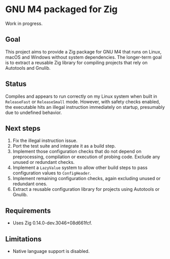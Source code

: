 # GNU M4 packaged for Zig

Work in progress.

## Goal

This project aims to provide a Zig package for GNU M4 that runs on Linux, macOS
and Windows without system dependencies. The longer-term goal is to extract a
reusable Zig library for compiling projects that rely on Autotools and Gnulib.

## Status

Compiles and appears to run correctly on my Linux system when built in
`ReleaseFast` or `ReleaseSmall` mode. However, with safety checks enabled, the
executable hits an illegal instruction immediately on startup, presumably due to
undefined behavior.

## Next steps

1. Fix the illegal instruction issue.
2. Port the test suite and integrate it as a build step.
3. Implement those configuration checks that do not depend on preprocessing,
   compilation or execution of probing code. Exclude any unused or redundant
   checks.
4. Implement a `LazyValue` system to allow other build steps to pass
   configuration values to `ConfigHeader`.
5. Implement remaining configuration checks, again excluding unused or redundant
   ones.
6. Extract a reusable configuration library for projects using Autotools or
   Gnulib.

## Requirements

- Uses Zig 0.14.0-dev.3046+08d661fcf.

## Limitations

- Native language support is disabled.

